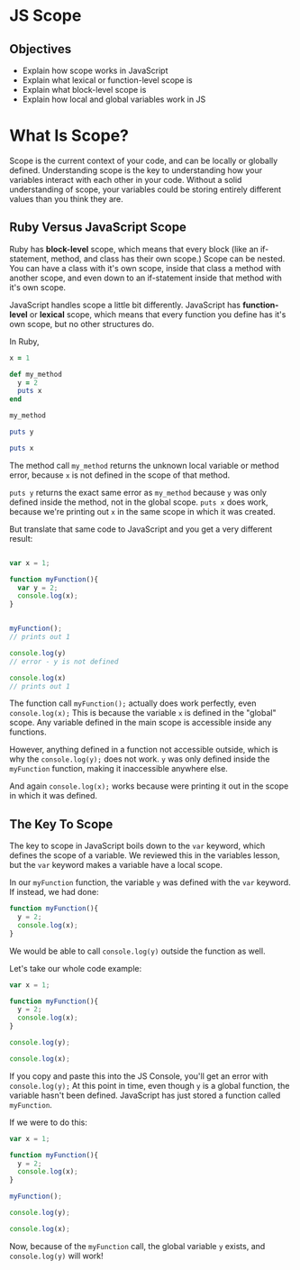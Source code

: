 # JS Scope

## Objectives
+ Explain how scope works in JavaScript
+ Explain what lexical or function-level scope is
+ Explain what block-level scope is
+ Explain how local and global variables work in JS
# What Is Scope?

Scope is the current context of your code, and can be locally or globally defined. Understanding scope is the key to understanding how your variables interact with each other in your code. Without a solid understanding of scope, your variables could be storing entirely different values than you think they are.

## Ruby Versus JavaScript Scope

Ruby has **block-level** scope, which means that every block (like an if-statement, method, and class has their own scope.) Scope can be nested. You can have a class with it's own scope, inside that class a method with another scope, and even down to an if-statement inside that method with it's own scope. 

JavaScript handles scope a little bit differently. JavaScript has **function-level** or **lexical** scope, which means that every function you define has it's own scope, but no other structures do. 

In Ruby,

```ruby
x = 1

def my_method
  y = 2
  puts x
end

my_method 

puts y

puts x
```

The method call `my_method` returns the unknown local variable or method error, because `x` is not defined in the scope of that method.

`puts y` returns the exact same error as `my_method` because `y` was only defined inside the method, not in the global scope. `puts x` does work, because we're printing out `x` in the same scope in which it was created. 

But translate that same code to JavaScript and you get a very different result:


```js

var x = 1;

function myFunction(){
  var y = 2;
  console.log(x);
}


myFunction();
// prints out 1

console.log(y)
// error - y is not defined

console.log(x)
// prints out 1
```

The function call `myFunction();` actually does work perfectly, even `console.log(x);` This is because the variable `x` is defined in the "global" scope. Any variable defined in the main scope is accessible inside any functions.

However, anything defined in a function not accessible outside, which is why the `console.log(y);` does not work. `y` was only defined inside the `myFunction` function, making it inaccessible anywhere else.

And again `console.log(x);` works because were printing it out in the scope in which it was defined.

## The Key To Scope

The key to scope in JavaScript boils down to the `var` keyword, which defines the scope of a variable. We reviewed this in the variables lesson, but the `var` keyword makes a variable have a local scope.

In our `myFunction` function, the variable `y` was defined with the `var` keyword. If instead, we had done:

```js
function myFunction(){
  y = 2;
  console.log(x);
}
```

We would be able to call `console.log(y)` outside the function as well. 

Let's take our whole code example:

```js
var x = 1;

function myFunction(){
  y = 2;
  console.log(x);
}

console.log(y);

console.log(x);
```


If you copy and paste this into the JS Console, you'll get an error with `console.log(y);` At this point in time, even though `y` is a global function, the variable hasn't been defined. JavaScript has just stored a function called `myFunction`.

If we were to do this:

```js
var x = 1;

function myFunction(){
  y = 2;
  console.log(x);
}

myFunction();

console.log(y);

console.log(x);
```
Now, because of the `myFunction` call, the global variable `y` exists, and `console.log(y)` will work!